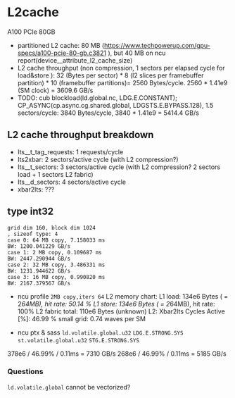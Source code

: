 # L2cache
A100 PCIe 80GB
- partitioned L2 cache: 80 MB (https://www.techpowerup.com/gpu-specs/a100-pcie-80-gb.c3821 ), but 40 MB on ncu report(device__attribute_l2_cache_size)
- L2 cache throughput (non compression, 1 sectors per elapsed cycle for load&store ): 32 (Bytes per sector) * 8 (l2 slices per framebuffer partition) * 10 (framebuffer partitions)= 2560 Bytes/cycle. 2560 * 1.41e9 (SM clock) = 3609.6 GB/s
- TODO: cub blockload(ld.global.nc, LDG.E.CONSTANT); CP_ASYNC(cp.async.cg.shared.global, LDGSTS.E.BYPASS.128), 1.5 sectors/cycle: 3840 Bytes/cycle, 3840 * 1.41e9 = 5414.4 GB/s

## L2 cache throughput breakdown
- lts__t_tag_requests: 1 requests/cycle
- lts2xbar: 2 sectors/active cycle (with L2 compression?)
- lts__t_sectors: 3 sectors/active cycle (with L2 compression? 2 sectors load + 1 sectors L2 fabric)
- lts__d_sectors: 4 sectors/active cycle
- xbar2lts: ???


## type int32
```
grid dim 160, block dim 1024
, sizeof type: 4
case 0: 64 MB copy, 7.158033 ms
BW: 1200.041229 GB/s
case 1: 2 MB copy, 0.109687 ms
BW: 2447.290944 GB/s
case 2: 32 MB copy, 3.486331 ms
BW: 1231.944622 GB/s
case 3: 16 MB copy, 0.990820 ms
BW: 2167.379567 GB/s
```

- ncu profile `2MB copy,iters 64` L2 memory chart:
L1 load: 134e6 Bytes ( = 2*64MB), hit rate: 50.14 %
L1 store: 134e6 Bytes ( = 2*64MB), hit rate: 100%
L2 fabric total: 110e6 Bytes (unknown)
L2: Xbar2lts Cycles Active [%]: 46.99 % 
small grid: 0.74 waves per SM

- ncu ptx & sass
`ld.volatile.global.u32` `LDG.E.STRONG.SYS`
`st.volatile.global.u32` `STG.E.STRONG.SYS`


378e6 / 46.99% / 0.11ms = 7310 GB/s
268e6 / 46.99% / 0.11ms = 5185 GB/s

### Questions
`ld.volatile.global` cannot be vectorized?
